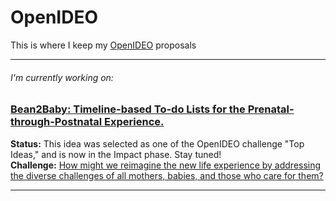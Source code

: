 # OpenIDEO
This is where I keep my [OpenIDEO](https://openideo.com/) proposals

-----

###### I'm currently working on:

### [Bean2Baby: Timeline-based To-do Lists for the Prenatal-through-Postnatal Experience.](/maternal-health.md) 
**Status:** This idea was selected as one of the OpenIDEO challenge "Top Ideas," and is now in the Impact phase. Stay tuned!    
**Challenge:** [How might we reimagine the new life experience by addressing the diverse challenges of all mothers, babies, and those who care for them?](https://challenges.openideo.com/challenge/new-life)

-----
